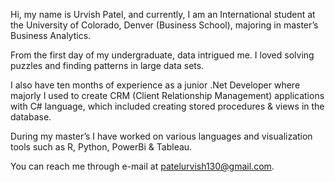 Hi, my name is Urvish Patel, and currently, I am an International student at the University of Colorado, Denver (Business School), majoring in master’s Business Analytics.

From the first day of my undergraduate, data intrigued me. I loved solving puzzles and finding patterns in large data sets.

I also have ten months of experience as a junior .Net Developer where majorly I used to create CRM (Client Relationship Management) applications with C# language, which included creating stored procedures & views in the database.

During my master’s I have worked on various languages and visualization tools such as R, Python, PowerBi & Tableau. 

You can reach me through e-mail at patelurvish130@gmail.com.
